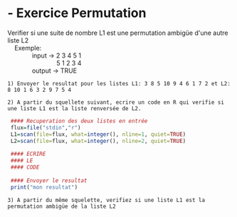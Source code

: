 # - Exercice Permutation

  Verifier si une suite de nombre L1 est une permutation ambigüe d'une autre liste L2
    <br/> &nbsp;&nbsp;&nbsp; Exemple:
    <br/>&nbsp;&nbsp;&nbsp;&nbsp;&nbsp;&nbsp;&nbsp;&nbsp;&nbsp;&nbsp;&nbsp;&nbsp;&nbsp; input  -> 2 3 4 5 1
    <br/>&nbsp;&nbsp;&nbsp;&nbsp;&nbsp;&nbsp;&nbsp;&nbsp;&nbsp;&nbsp;&nbsp;&nbsp;&nbsp;&nbsp;&nbsp;&nbsp;&nbsp;&nbsp;&nbsp;&nbsp;&nbsp;&nbsp; &nbsp;&nbsp;&nbsp;&nbsp;  5 1 2 3 4
    <br/>&nbsp;&nbsp;&nbsp;&nbsp;&nbsp;&nbsp;&nbsp;&nbsp;&nbsp;&nbsp;&nbsp;&nbsp;&nbsp; output -> TRUE
    
    1) Envoyer le resultat pour les listes L1: 3 8 5 10 9 4 6 1 7 2 et L2: 8 10 1 6 3 2 9 7 5 4
    
    2) A partir du squellete suivant, ecrire un code en R qui verifie si une liste L1 est la liste renversée de L2.
  ```R
   #### Recuperation des deux listes en entrée
   flux=file("stdin","r")
   L1=scan(file=flux, what=integer(), nline=1, quiet=TRUE)
   L2=scan(file=flux, what=integer(), nline=2, quiet=TRUE)
   
   #### ECRIRE 
   #### LE 
   #### CODE
   
   #### Envoyer le resultat
   print("mon resultat")
   ```
    3) A partir du même squelette, verifiez si une liste L1 est la permutation ambigüe de la liste L2

